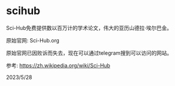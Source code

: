 # scihub

Sci-Hub免费提供数以百万计的学术论文，伟大的亚历山德拉·埃尔巴金。  

原始官网: Sci-Hub.org  

原始官网已因败诉而失去，现在可以通过telegram搜到可以访问的网站。  


参考: https://zh.wikipedia.org/wiki/Sci-Hub  


2023/5/28  
